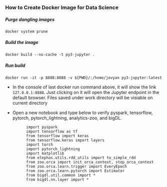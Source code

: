 ### How to Create Docker Image for Data Science 

##### Purge dangling images

	docker system prune

##### Build the image 

    docker build --no-cache -t py3-jupyter .
    
##### Run build
    docker run -it -p 8888:8888 -v ${PWD}/:/home/jovyan py3-jupyter:latest
    
    
  - In the console of last docker run command above, it will show the link `127.0.0.1:8888`.
    Just clicking on it will open the Jupyter endpoint in the default browser.
    Files saved under work directory will be visiable on current directory

  - Open a new notebook and type below to verify pyspark, tensorflow, pytorch, pytorch_lightning, analytics-zoo, 
    and bigDL.

    ```
          import pyspark
          import tensorflow as tf
          from tensorflow import keras
          from tensorflow.keras import layers
          import torch
          import pytorch_lightning
          import matplotlib
          from elephas.utils.rdd_utils import to_simple_rdd
          from zoo.orca import init_orca_context, stop_orca_context
          from zoo.orca.learn.trigger import EveryEpoch
          from zoo.orca.learn.pytorch import Estimator
          from bigdl.util.common import *
          from bigdl.nn.layer import *
     ```
